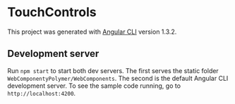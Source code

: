 # TouchControls

This project was generated with [Angular CLI](https://github.com/angular/angular-cli) version 1.3.2.

## Development server

Run `npm start` to start both dev servers.
The first serves the static folder `WebComponentyPolymer/WebComponents`.
The second is the default Angular CLI development server.
To see the sample code running, go to `http://localhost:4200`. 
